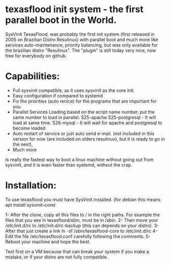 # texasflood init system - the first parallel boot in the World. 

SysVinit TexasFlood, was probably the first init system (first released in 2005 on Brazilian Distro Resulinux) with parallel boot and much more like services auto-maintenance, priority balancing, but was only available for the brazilian distro "Resulinux". The "plugin" is still today very nice, now free for everybody on github. 

Capabilities:
=============

* Full sysvinit compatible, as it uses sysvinit as the core init. 
* Easy configuration if compared to systemd
* Fix the priorities (auto renice) for the programs that are important for you.
* Parallel Services Loading based on the script name number, put the same number to load in parallel.
   S25-apache S25-postgresql - It will load at same time. 
   S26-mysql - It will wait for apache and postgresql to become loaded 
* Auto restart of service  or just auto send e-mail.  (not included in this version for now (are included on olders resulinux), but it is ready to go in the next),  
* Much more

Is really the fastest way to boot a linux machine without going out from sysvinit, and it is even faster than systemd, without the crap. 

Installation:
=============

To use texasflood you must have SysVinit installed.  (for debian this means apt install sysvinit-core) 

1- After the clone, copy all this files to / in the right paths. For example the files that you see in texasflood/sbin, must be in /sbin.
2- Then move your /etc/init.d/rc to /etc/init.d/rc-backup (this can depends on your distro). 
3- After that just create a link ln -sf /sbin/texasflood-core to /etc/init.d/rc
4- Edit the file /etc/texasflood.conf carefully following the comments. 
5- Reboot your machine and hope the best. 

Test first on a VM because that can break your system if you make a mistake, or if your distro are not fully compatible.

